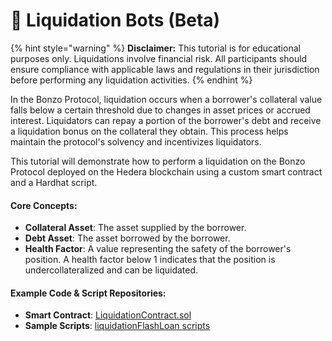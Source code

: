 # 🤖 Liquidation Bots (Beta)

{% hint style="warning" %}
**Disclaimer:** This tutorial is for educational purposes only. Liquidations involve financial risk. All participants should ensure compliance with applicable laws and regulations in their jurisdiction before performing any liquidation activities.
{% endhint %}

In the Bonzo Protocol, liquidation occurs when a borrower's collateral value falls below a certain threshold due to changes in asset prices or accrued interest. Liquidators can repay a portion of the borrower's debt and receive a liquidation bonus on the collateral they obtain. This process helps maintain the protocol's solvency and incentivizes liquidators.&#x20;

This tutorial will demonstrate how to perform a liquidation on the Bonzo Protocol deployed on the Hedera blockchain using a custom smart contract and a Hardhat script.

#### **Core Concepts:**

* **Collateral Asset**: The asset supplied by the borrower.
* **Debt Asset**: The asset borrowed by the borrower.
* **Health Factor**: A value representing the safety of the borrower's position. A health factor below 1 indicates that the position is undercollateralized and can be liquidated.

#### **Example Code & Script Repositories:**

* **Smart Contract**: [LiquidationContract.sol](https://github.com/Bonzo-Labs/bonzo-finance-contracts/blob/main/contracts/examples/LiquidationContract.sol)
* **Sample Scripts**: [liquidationFlashLoan scripts](https://github.com/Bonzo-Labs/bonzo-finance-contracts/tree/main/scripts/liquidationFlashLoan)

